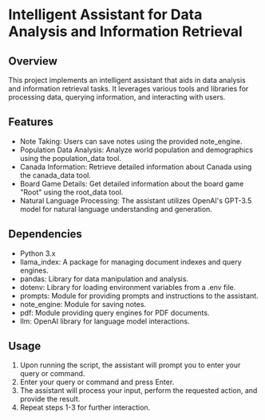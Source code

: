 # Intelligent Assistant for Data Analysis and Information Retrieval

## Overview
This project implements an intelligent assistant that aids in data analysis and information retrieval tasks. It leverages various tools and libraries for processing data, querying information, and interacting with users.

## Features
- Note Taking: Users can save notes using the provided note_engine.
- Population Data Analysis: Analyze world population and demographics using the population_data tool.
- Canada Information: Retrieve detailed information about Canada using the canada_data tool.
- Board Game Details: Get detailed information about the board game "Root" using the root_data tool.
- Natural Language Processing: The assistant utilizes OpenAI's GPT-3.5 model for natural language understanding and generation.

## Dependencies
- Python 3.x
- llama_index: A package for managing document indexes and query engines.
- pandas: Library for data manipulation and analysis.
- dotenv: Library for loading environment variables from a .env file.
- prompts: Module for providing prompts and instructions to the assistant.
- note_engine: Module for saving notes.
- pdf: Module providing query engines for PDF documents.
- llm: OpenAI library for language model interactions.

## Usage
1. Upon running the script, the assistant will prompt you to enter your query or command.
2. Enter your query or command and press Enter.
3. The assistant will process your input, perform the requested action, and provide the result.
4. Repeat steps 1-3 for further interaction.

